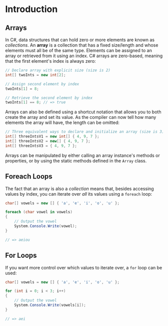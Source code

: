 # Introduction

## Arrays

In C#, data structures that can hold zero or more elements are known as _collections_. An **array** is a collection that has a fixed size/length and whose elements must all be of the same type. Elements can be assigned to an array or retrieved from it using an index. C# arrays are zero-based, meaning that the first element's index is always zero:

```csharp
// Declare array with explicit size (size is 2)
int[] twoInts = new int[2];

// Assign second element by index
twoInts[1] = 8;

// Retrieve the second element by index
twoInts[1] == 8; // => true
```

Arrays can also be defined using a shortcut notation that allows you to both create the array and set its value. As the compiler can now tell how many elements the array will have, the length can be omitted:

```csharp
// Three equivalent ways to declare and initialize an array (size is 3)
int[] threeIntsV1 = new int[] { 4, 9, 7 };
int[] threeIntsV2 = new[] { 4, 9, 7 };
int[] threeIntsV3 = { 4, 9, 7 };
```

Arrays can be manipulated by either calling an array instance's methods or properties, or by using the static methods defined in the `Array` class.

## Foreach Loops

The fact that an array is also a _collection_ means that, besides accessing values by index, you can iterate over _all_ its values using a `foreach` loop:

```csharp
char[] vowels = new [] { 'a', 'e', 'i', 'o', 'u' };

foreach (char vowel in vowels)
{
    // Output the vowel
    System.Console.Write(vowel);
}

// => aeiou
```

## For Loops

If you want more control over which values to iterate over, a `for` loop can be used:

```csharp
char[] vowels = new [] { 'a', 'e', 'i', 'o', 'u' };

for (int i = 0; i < 3; i++)
{
    // Output the vowel
    System.Console.Write(vowels[i]);
}

// => aei
```
